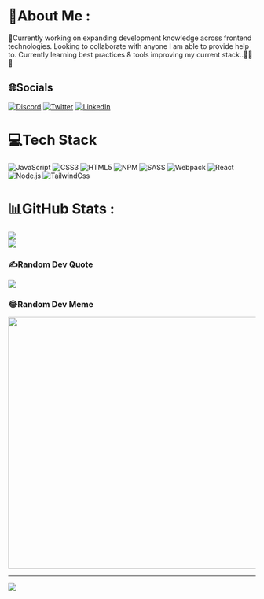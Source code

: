 # 💫About Me :
🗿Currently working on expanding development knowledge across frontend technologies. Looking to collaborate with anyone I am able to provide help to. Currently learning best practices & tools improving my current stack..🚀🗿🧙


## 🌐Socials
[![Discord](https://img.shields.io/badge/Discord-%237289DA.svg?logo=discord&logoColor=white)](htttps://discord.gg/JaspersDOM#0676) [![Twitter](https://img.shields.io/badge/Twitter-%231DA1F2.svg?logo=Twitter&logoColor=white)](https://twitter.com/BlckStrtr) [![LinkedIn](https://img.shields.io/badge/LinkedIn-0077B5?style=for-the-badge&logo=linkedin&logoColor=white)](www.linkedin.com/in/joshlevylinked)

# 💻Tech Stack
![JavaScript](https://img.shields.io/badge/javascript-%23323330.svg?style=for-the-badge&logo=javascript&logoColor=%23F7DF1E) ![CSS3](https://img.shields.io/badge/css3-%231572B6.svg?style=for-the-badge&logo=css3&logoColor=white) ![HTML5](https://img.shields.io/badge/html5-%23E34F26.svg?style=for-the-badge&logo=html5&logoColor=white) ![NPM](https://img.shields.io/badge/NPM-%23000000.svg?style=for-the-badge&logo=npm&logoColor=white) ![SASS](https://img.shields.io/badge/SASS-hotpink.svg?style=for-the-badge&logo=SASS&logoColor=white) ![Webpack](https://img.shields.io/badge/webpack-%238DD6F9.svg?style=for-the-badge&logo=webpack&logoColor=black) ![React](https://img.shields.io/badge/React-20232A?style=for-the-badge&logo=react&logoColor=61DAFB) ![Node.js](https://img.shields.io/badge/Node.js-43853D?style=for-the-badge&logo=node.js&logoColor=white) ![TailwindCss](https://img.shields.io/badge/Tailwind_CSS-38B2AC?style=for-the-badge&logo=tailwind-css&logoColor=white)
# 📊GitHub Stats :
![](https://github-readme-stats.vercel.app/api?username=BlockStrt&theme=nightowl&hide_border=true&include_all_commits=false&count_private=false)<br/>
![](https://github-readme-stats.vercel.app/api/top-langs/?username=BlockStrt&theme=nightowl&hide_border=true&include_all_commits=false&count_private=false&layout=compact)

### ✍️Random Dev Quote
![](https://quotes-github-readme.vercel.app/api?type=horizontal&theme=light)

### 😂Random Dev Meme
<img src="https://random-memer.herokuapp.com/" width="512px"/>

---
[![](https://visitcount.itsvg.in/api?id=BlockStrt&icon=2&color=10)](https://visitcount.itsvg.in)
